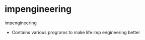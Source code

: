 impengineering
==============

impengineering
- Contains various programs to make life imp engineering better
